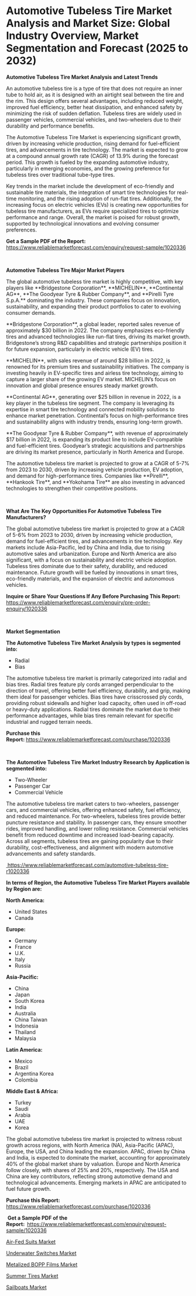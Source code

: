 <p><h1>Automotive Tubeless Tire Market Analysis and Market Size: Global Industry Overview, Market Segmentation and Forecast (2025 to 2032)</h1></p><p><strong>Automotive Tubeless Tire Market Analysis and Latest Trends</strong></p>
<p><p>An automotive tubeless tire is a type of tire that does not require an inner tube to hold air, as it is designed with an airtight seal between the tire and the rim. This design offers several advantages, including reduced weight, improved fuel efficiency, better heat dissipation, and enhanced safety by minimizing the risk of sudden deflation. Tubeless tires are widely used in passenger vehicles, commercial vehicles, and two-wheelers due to their durability and performance benefits.</p><p>The Automotive Tubeless Tire Market is experiencing significant growth, driven by increasing vehicle production, rising demand for fuel-efficient tires, and advancements in tire technology. The market is expected to grow at a compound annual growth rate (CAGR) of 13.9% during the forecast period. This growth is fueled by the expanding automotive industry, particularly in emerging economies, and the growing preference for tubeless tires over traditional tube-type tires.</p><p>Key trends in the market include the development of eco-friendly and sustainable tire materials, the integration of smart tire technologies for real-time monitoring, and the rising adoption of run-flat tires. Additionally, the increasing focus on electric vehicles (EVs) is creating new opportunities for tubeless tire manufacturers, as EVs require specialized tires to optimize performance and range. Overall, the market is poised for robust growth, supported by technological innovations and evolving consumer preferences.</p></p>
<p><strong>Get a Sample PDF of the Report:&nbsp;</strong> <a href="https://www.reliablemarketforecast.com/enquiry/request-sample/1020336?utm_campaign=1875&utm_medium=2&utm_source=Github&utm_content=ia&utm_term=22012025&utm_id=automotive-tubeless-tire">https://www.reliablemarketforecast.com/enquiry/request-sample/1020336</a></p>
<p>&nbsp;</p>
<p><strong>Automotive Tubeless Tire Major Market Players</strong></p>
<p><p>The global automotive tubeless tire market is highly competitive, with key players like **Bridgestone Corporation**, **MICHELIN**, **Continental AG**, **The Goodyear Tyre & Rubber Company**, and **Pirelli Tyre S.p.A.** dominating the industry. These companies focus on innovation, sustainability, and expanding their product portfolios to cater to evolving consumer demands.</p><p>**Bridgestone Corporation**, a global leader, reported sales revenue of approximately $30 billion in 2022. The company emphasizes eco-friendly tires and advanced technologies like run-flat tires, driving its market growth. Bridgestone’s strong R&D capabilities and strategic partnerships position it for future expansion, particularly in electric vehicle (EV) tires.</p><p>**MICHELIN**, with sales revenue of around $28 billion in 2022, is renowned for its premium tires and sustainability initiatives. The company is investing heavily in EV-specific tires and airless tire technology, aiming to capture a larger share of the growing EV market. MICHELIN’s focus on innovation and global presence ensures steady market growth.</p><p>**Continental AG**, generating over $25 billion in revenue in 2022, is a key player in the tubeless tire segment. The company is leveraging its expertise in smart tire technology and connected mobility solutions to enhance market penetration. Continental’s focus on high-performance tires and sustainability aligns with industry trends, ensuring long-term growth.</p><p>**The Goodyear Tyre & Rubber Company**, with revenue of approximately $17 billion in 2022, is expanding its product line to include EV-compatible and fuel-efficient tires. Goodyear’s strategic acquisitions and partnerships are driving its market presence, particularly in North America and Europe.</p><p>The automotive tubeless tire market is projected to grow at a CAGR of 5-7% from 2023 to 2030, driven by increasing vehicle production, EV adoption, and demand for high-performance tires. Companies like **Pirelli**, **Hankook Tire**, and **Yokohama Tire** are also investing in advanced technologies to strengthen their competitive positions.</p></p>
<p>&nbsp;</p>
<p><strong>What Are The Key Opportunities For Automotive Tubeless Tire Manufacturers?</strong></p>
<p><p>The global automotive tubeless tire market is projected to grow at a CAGR of 5-6% from 2023 to 2030, driven by increasing vehicle production, demand for fuel-efficient tires, and advancements in tire technology. Key markets include Asia-Pacific, led by China and India, due to rising automotive sales and urbanization. Europe and North America are also significant, with a focus on sustainability and electric vehicle adoption. Tubeless tires dominate due to their safety, durability, and reduced maintenance. Future growth will be fueled by innovations in smart tires, eco-friendly materials, and the expansion of electric and autonomous vehicles.</p></p>
<p><strong>Inquire or Share Your Questions If Any Before Purchasing This Report:</strong> <a href="https://www.reliablemarketforecast.com/enquiry/pre-order-enquiry/1020336?utm_campaign=1875&utm_medium=2&utm_source=Github&utm_content=ia&utm_term=22012025&utm_id=automotive-tubeless-tire">https://www.reliablemarketforecast.com/enquiry/pre-order-enquiry/1020336</a></p>
<p>&nbsp;</p>
<p><strong>Market Segmentation</strong></p>
<p><strong>The Automotive Tubeless Tire Market Analysis by types is segmented into:</strong></p>
<p><ul><li>Radial</li><li>Bias</li></ul></p>
<p><p>The automotive tubeless tire market is primarily categorized into radial and bias tires. Radial tires feature ply cords arranged perpendicular to the direction of travel, offering better fuel efficiency, durability, and grip, making them ideal for passenger vehicles. Bias tires have crisscrossed ply cords, providing robust sidewalls and higher load capacity, often used in off-road or heavy-duty applications. Radial tires dominate the market due to their performance advantages, while bias tires remain relevant for specific industrial and rugged terrain needs.</p></p>
<p><strong>Purchase this Report:&nbsp;</strong><a href="https://www.reliablemarketforecast.com/purchase/1020336?utm_campaign=1875&utm_medium=2&utm_source=Github&utm_content=ia&utm_term=22012025&utm_id=automotive-tubeless-tire">https://www.reliablemarketforecast.com/purchase/1020336</a></p>
<p>&nbsp;</p>
<p><strong>The Automotive Tubeless Tire Market Industry Research by Application is segmented into:</strong></p>
<p><ul><li>Two-Wheeler</li><li>Passenger Car</li><li>Commercial Vehicle</li></ul></p>
<p><p>The automotive tubeless tire market caters to two-wheelers, passenger cars, and commercial vehicles, offering enhanced safety, fuel efficiency, and reduced maintenance. For two-wheelers, tubeless tires provide better puncture resistance and stability. In passenger cars, they ensure smoother rides, improved handling, and lower rolling resistance. Commercial vehicles benefit from reduced downtime and increased load-bearing capacity. Across all segments, tubeless tires are gaining popularity due to their durability, cost-effectiveness, and alignment with modern automotive advancements and safety standards.</p></p>
<p><a href="https://www.reliablemarketforecast.com/automotive-tubeless-tire-r1020336?utm_campaign=1875&utm_medium=2&utm_source=Github&utm_content=ia&utm_term=22012025&utm_id=automotive-tubeless-tire">&nbsp;https://www.reliablemarketforecast.com/automotive-tubeless-tire-r1020336</a></p>
<p><strong>In terms of Region, the Automotive Tubeless Tire Market Players available by Region are:</strong></p>
<p>
    <p> <strong> North America: </strong>
        <ul>
            <li>United States</li>
            <li>Canada</li>
        </ul>
        </p> 
    <p> <strong> Europe: </strong>
        <ul>
            <li>Germany</li>
            <li>France</li>
            <li>U.K.</li>
            <li>Italy</li>
            <li>Russia</li>
        </ul>
        </p> 
    <p> <strong> Asia-Pacific: </strong>
        <ul>
            <li>China</li>
            <li>Japan</li>
            <li>South Korea</li>
            <li>India</li>
            <li>Australia</li>
            <li>China Taiwan</li>
            <li>Indonesia</li>
            <li>Thailand</li>
            <li>Malaysia</li>
        </ul>
        </p> 
    <p> <strong> Latin America: </strong>
        <ul>
            <li>Mexico</li>
            <li>Brazil</li>
            <li>Argentina Korea</li>
            <li>Colombia</li>
        </ul>
        </p> 
    <p> <strong> Middle East & Africa: </strong>
        <ul>
            <li>Turkey</li>
            <li>Saudi</li>
            <li>Arabia</li>
            <li>UAE</li>
            <li>Korea</li>
        </ul>
    </p>
    </p>
<p><p>The global automotive tubeless tire market is projected to witness robust growth across regions, with North America (NA), Asia-Pacific (APAC), Europe, the USA, and China leading the expansion. APAC, driven by China and India, is expected to dominate the market, accounting for approximately 40% of the global market share by valuation. Europe and North America follow closely, with shares of 25% and 20%, respectively. The USA and China are key contributors, reflecting strong automotive demand and technological advancements. Emerging markets in APAC are anticipated to fuel future growth.</p></p>
<p><strong>Purchase this Report: </strong><a href="https://www.reliablemarketforecast.com/purchase/1020336?utm_campaign=1875&utm_medium=2&utm_source=Github&utm_content=ia&utm_term=22012025&utm_id=automotive-tubeless-tire">https://www.reliablemarketforecast.com/purchase/1020336</a></p>
<p>&nbsp;<strong>Get a Sample PDF of the Report:&nbsp;&nbsp;</strong><a href="https://www.reliablemarketforecast.com/enquiry/request-sample/1020336?utm_campaign=1875&utm_medium=2&utm_source=Github&utm_content=ia&utm_term=22012025&utm_id=automotive-tubeless-tire">https://www.reliablemarketforecast.com/enquiry/request-sample/1020336</a></p>
<p><strong></strong></p>
<p><p><a href="https://www.linkedin.com/pulse/research-examination-onthe-air-fed-suits-marketsize-share-ucspc?utm_campaign=1875&utm_medium=2&utm_source=Github&utm_content=ia&utm_term=22012025&utm_id=automotive-tubeless-tire">Air-Fed Suits Market</a></p><p><a href="https://www.linkedin.com/pulse/future-assessment-forecast-global-underwater-switches-jccyc?utm_campaign=1875&utm_medium=2&utm_source=Github&utm_content=ia&utm_term=22012025&utm_id=automotive-tubeless-tire">Underwater Switches Market</a></p><p><a href="https://www.linkedin.com/pulse/metalized-bopp-films-market-size-growing-cagr-42-detailed-insights-b2ioe?utm_campaign=1875&utm_medium=2&utm_source=Github&utm_content=ia&utm_term=22012025&utm_id=automotive-tubeless-tire">Metalized BOPP Films Market</a></p><p><a href="https://github.com/raffadongraffadong/Market-Research-Report-List-1/blob/main/summer-tires-market.md?utm_campaign=1875&utm_medium=2&utm_source=Github&utm_content=ia&utm_term=22012025&utm_id=automotive-tubeless-tire">Summer Tires Market</a></p><p><a href="https://github.com/gregorywiliams78/Market-Research-Report-List-1/blob/main/sailboats-market.md?utm_campaign=1875&utm_medium=2&utm_source=Github&utm_content=ia&utm_term=22012025&utm_id=automotive-tubeless-tire">Sailboats Market</a></p></p>